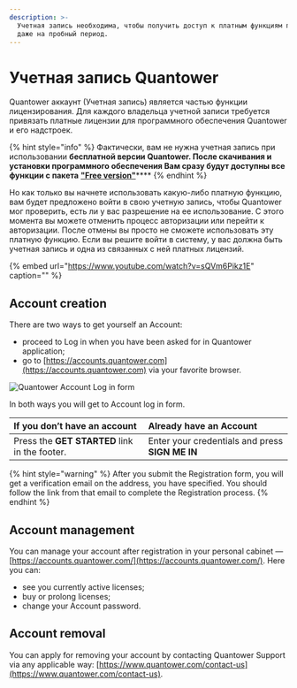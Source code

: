 ```yaml
---
description: >-
  Учетная запись необходима, чтобы получить доступ к платным функциям платформы
  даже на пробный период.
---
```


# Учетная запись Quantower

Quantower аккаунт \(Учетная запись\) является частью функции лицензирования. Для  каждого владельца учетной записи требуется привязать платные лицензии для программного обеспечения Quantower и его надстроек. 

{% hint style="info" %}
Фактически, вам не нужна учетная запись при использовании **бесплатной версии Quantower.  После скачивания и установки программного обеспечения Вам сразу будут доступны все функции с пакета** [**"Free version"**](https://help.quantower.com/getting-started/license-comparison)\*\*\*\*
{% endhint %}

Но как только вы начнете использовать какую-либо платную функцию, вам будет предложено войти в свою учетную запись, чтобы Quantower мог проверить, есть ли у вас разрешение на ее использование. С этого момента вы можете отменить процесс авторизации или перейти к авторизации. После отмены вы просто не сможете использовать эту платную функцию. Если вы решите войти в систему, у вас должна быть учетная запись и одна из связанных с ней платных лицензий.  


{% embed url="https://www.youtube.com/watch?v=sQVm6Pikz1E" caption="" %}

## Account creation

There are two ways to get yourself an Account:

* proceed to Log in when you have been asked for in Quantower application; 
* go to [https://accounts.quantower.com](https://accounts.quantower.com) via your favorite browser.

![Quantower Account Log in form](https://lh5.googleusercontent.com/W4Plz6PIEosVP3gIaprdWE3wDWsKDTZlSCG8fh3a47hM9Mx9jxgq6nmj_x8yI02fa2ykPKfa73g79EOc9Jv7DzP15saDc6S-V4rNA_VCKGCFerll6we2m5M1odzBIJjtlBtTbYmA)

In both ways you will get to Account log in form.

| If you don’t have an account | Already have an Account |
| :--- | :--- |
| Press the **GET STARTED** link in the footer. | Enter your credentials and press **SIGN ME IN** |

{% hint style="warning" %}
After you submit the Registration form, you will get a verification email on the address, you have specified. You should follow the link from that email to complete the Registration process.
{% endhint %}

## Account management

You can manage your account after registration in your personal cabinet — [https://accounts.quantower.com/](https://accounts.quantower.com/). Here you can:

* see you currently active licenses;
* buy or prolong licenses;
* change your Account password.

## Account removal

You can apply for removing your account by contacting Quantower Support via any applicable way: [https://www.quantower.com/contact-us](https://www.quantower.com/contact-us).


